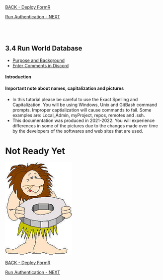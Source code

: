 
<!-- ------------------------------------------------------------------------- -->

<div class="page-back">


[BACK - Deploy FormR](/FormR/fr0401_Deploy-FormR.md)
</div><div class="page-next">

[Run Authentication - NEXT](/FormR/fr0402_Authentication.md)
</div><div style="margin-top:35px">&nbsp;</div>

<!-- ------------------------------------------------------------------------- -->


## 3.4 Run World Database
- [Purpose and Background](../Setup/purposes/pfr0307_Setup-React-Apps-Ubuntu.md)
- [Enter Comments in Discord](https://discord.com/channels/928752444316483585/932678480863305770)

#### Introduction


#### Important note about names, capitalization and pictures
- In this tutorial please be careful to use the Exact Spelling and Capitalization. You will be using Windows, Unix and GitBash command prompts. Improper captialization will cause commands to fail. Some examples are: Local_Admin, myProject, repos, remotes and .ssh.
- This documentation was produced in 2021-2022. You will experience differences in some of the pictures due to the changes made over time by the developers of the softwares and web sites that are used.

# Not Ready Yet

![Not Ready Yet](./images/fr0000-01_not-ready.png "Not Ready Yet")

<!-- ------------------------------------------------------------------------- -->

<div class="page-back">

[BACK - Deploy FormR](/FormR/fr0401_Deploy-FormR.md)
</div><div class="page-next">

[Run Authentication - NEXT](/FormR/fr0402_Authentication.md)
</div>

<!-- ------------------------------------------------------------------------- -->